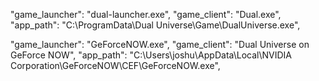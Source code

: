 "game_launcher": "dual-launcher.exe",
"game_client": "Dual.exe",
"app_path": "C:\\ProgramData\\Dual Universe\\Game\\DualUniverse.exe",


"game_launcher": "GeForceNOW.exe",
"game_client": "Dual Universe on GeForce NOW",
"app_path": "C:\\Users\\joshu\\AppData\\Local\\NVIDIA Corporation\\GeForceNOW\\CEF\\GeForceNOW.exe",